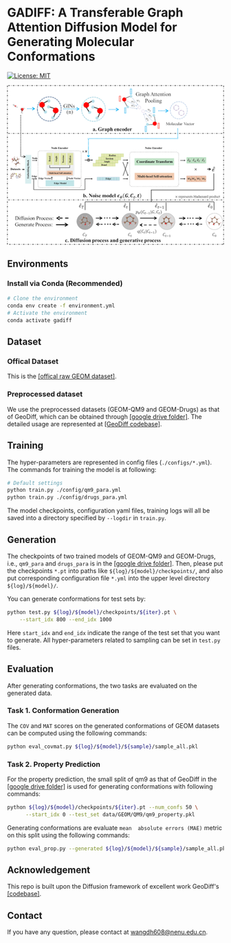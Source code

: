 # GADIFF: A Transferable Graph Attention Diffusion Model for Generating Molecular Conformations

[![License: MIT](https://img.shields.io/badge/License-MIT-yellow.svg)](https://github.com/MinkaiXu/GeoDiff/blob/main/LICENSE)

![cover](pic/GADIFF_framework.png)

## Environments

### Install via Conda (Recommended)

```bash
# Clone the environment
conda env create -f environment.yml
# Activate the environment
conda activate gadiff
```

## Dataset

### Offical Dataset
This is the [[offical raw GEOM dataset]](https://dataverse.harvard.edu/dataset.xhtml?persistentId=doi:10.7910/DVN/JNGTDF).

### Preprocessed dataset
We use the preprocessed datasets (GEOM-QM9 and GEOM-Drugs) as that of GeoDiff, which can be obtained through [[google drive folder]](https://drive.google.com/drive/folders/1b0kNBtck9VNrLRZxg6mckyVUpJA5rBHh?usp=sharing). The detailed usage are represented at [[GeoDiff codebase]](https://github.com/MinkaiXu/GeoDiff).

## Training

The hyper-parameters are represented in config files (`./configs/*.yml`). The commands for training the model is at following:

```bash
# Default settings
python train.py ./config/qm9_para.yml
python train.py ./config/drugs_para.yml
```

The model checkpoints, configuration yaml files, training logs will all be saved into a directory specified by `--logdir` in `train.py`.

## Generation

The checkpoints of two trained models of GEOM-QM9 and GEOM-Drugs, i.e., `qm9_para` and `drugs_para` is in the [[google drive folder]](https://drive.google.com/drive/folders/1sCS89cpbtCBDaFLiggKrCmyFFIFW2Beo?usp=drive_link). Then, please put the checkpoints `*.pt` into paths like `${log}/${model}/checkpoints/`, and also put corresponding configuration file `*.yml` into the upper level directory `${log}/${model}/`.

You can generate conformations for test sets by:

```bash
python test.py ${log}/${model}/checkpoints/${iter}.pt \
    --start_idx 800 --end_idx 1000
```
Here `start_idx` and `end_idx` indicate the range of the test set that you want to generate. All hyper-parameters related to sampling can be set in `test.py` files.

## Evaluation

After generating conformations, the two tasks are evaluated on the generated data.

### Task 1. Conformation Generation

The `COV` and `MAT` scores on the generated conformations of GEOM datasets can be computed using the following commands:

```bash
python eval_covmat.py ${log}/${model}/${sample}/sample_all.pkl
```

### Task 2. Property Prediction

For the property prediction, the small split of qm9 as that of GeoDiff in the [[google drive folder]](https://drive.google.com/drive/folders/1b0kNBtck9VNrLRZxg6mckyVUpJA5rBHh?usp=sharing) is used for generating conformations with following commands:

```bash
python ${log}/${model}/checkpoints/${iter}.pt --num_confs 50 \
      --start_idx 0 --test_set data/GEOM/QM9/qm9_property.pkl
```

Generating conformations are evaluate `mean  absolute errors (MAE)` metric on this split using the following commands:

```bash
python eval_prop.py --generated ${log}/${model}/${sample}/sample_all.pkl
```

## Acknowledgement

This repo is built upon the Diffusion framework of excellent work GeoDiff's [[codebase]](https://github.com/MinkaiXu/GeoDiff).

## Contact

If you have any question, please contact at wangdh608@nenu.edu.cn.


